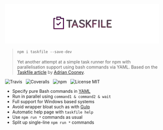 ![Taskfile](media/logo.png)

> `npm i taskfile --save-dev`<br /><br />
> Yet another attempt at a simple task runner for npm with parallelisation support using bash commands via YAML. Based on the [Taskfile article](https://hackernoon.com/introducing-the-taskfile-5ddfe7ed83bd) by [Adrian Cooney](https://github.com/adriancooney).

![Travis](http://img.shields.io/travis/Wildhoney/Taskfile.svg?style=flat-square)
&nbsp;
![Coveralls](https://img.shields.io/coveralls/Wildhoney/Taskfile.svg?style=flat-square)
&nbsp;
![npm](http://img.shields.io/npm/v/taskfile.svg?style=flat-square)
&nbsp;
![License MIT](https://img.shields.io/badge/license-gpl3-lightgrey.svg?style=flat-square)

* Specify pure Bash commands in [YAML](http://yaml.org/)
* Run in parallel using `command1 & command2 & wait`
* Full support for Windows based systems
* Avoid wrapper bloat such as with [Gulp](http://gulpjs.com/)
* Automatic help page with `taskfile help`
* Use `npm run *` commands as usual
* Split up single-line `npm run *` commands
